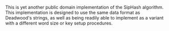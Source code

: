 This is yet another public domain implementation of the SipHash algorithm.
This implementation is designed to use the same data format as Deadwood's
strings, as well as being readily able to implement as a variant with 
a different word size or key setup procedures.
